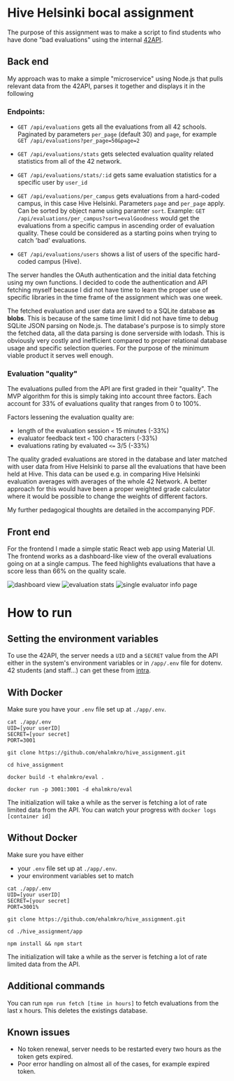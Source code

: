 # Hive Helsinki bocal assignment

The purpose of this assignment was to make a script to find students who have done "bad evaluations" using the internal [42API](https://api.intra.42.fr/apidoc/). 

## Back end

My approach was to make a simple "microservice" using Node.js that pulls relevant data from the 42API, parses it together and displays it in the following 

### Endpoints:

* `GET /api/evaluations` gets all the evaluations from all 42 schools. Paginated by parameters `per_page` (default 30) and `page`, for example `GET /api/evaluations?per_page=50&page=2`

* `GET /api/evaluations/stats` gets selected evaluation quality related statistics from all of the 42 network.

* `GET /api/evaluations/stats/:id` gets same evaluation statistics for a specific user by `user_id`

* `GET /api/evaluations/per_campus` gets evaluations from a hard-coded campus, in this case Hive Helsinki. Parameters `page` and  `per_page` apply. Can be sorted by object name using paramter `sort`. Example: `GET /api/evaluations/per_campus?sort=evalGoodness` would get the evaluations from a specific campus in ascending order of evaluation quality. These could be considered as a starting poins when trying to catch 'bad' evaluations.

* `GET /api/evaluations/users` shows a list of users of the specific hard-coded campus (Hive).

The server handles the OAuth authentication and the initial data fetching using my own functions. I decided to code the authentication and API fetching myself because I did not have time to learn the proper use of specific libraries in the time frame of the assignment which was one week.

The fetched evaluation and user data are saved to a SQLite database **as blobs**. This is because of the same time limit I did not have time to debug SQLite JSON parsing on Node.js. The database's purpose is to simply store the fetched data, all the data parsing is done serverside with lodash. This is obviously very costly and inefficient compared to proper relational database usage and specific selection queries. For the purpose of the minimum viable product it serves well enough.

### Evaluation "quality"

The evaluations pulled from the API are first graded in their "quality". The MVP algorithm for this is simply taking into account three factors. Each account for 33% of evaluations quality that ranges from 0 to 100%.

Factors lessening the evaluation quality are:
* length of the evaluation session `<` 15 minutes (-33%)
* evaluator feedback text `<` 100 characters (-33%)
* evaluations rating by evaluated `<=` 3/5 (-33%)

The quality graded evaluations are stored in the database and later matched with user data from Hive Helsinki to parse all the evaluations that have been held at Hive. This data can be used e.g. in comparing Hive Helsinki evaluation averages with averages of the whole 42 Network. A better approach for this would have been a proper weighted grade calculator where it would be possible to change the weights of different factors.

My further pedagogical thoughts are detailed in the accompanying PDF.


## Front end

For the frontend I made a simple static React web app using Material UI. The frontend works as a dashboard-like view of the overall evaluations going on at a single campus. The feed highlights evaluations that have a score less than 66% on the quality scale. 

![dashboard view](../media/dashboard.png?raw=true)
![evaluation stats](../media/evaluationstats.png?raw=true)
![single evaluator info page](../media/evaluatorinfo.png?raw=true)



# How to run

## Setting the environment variables

To use the 42API, the server needs a `UID` and a `SECRET` value from the API either in the system's environment variables or in `/app/.env` file for dotenv. 42 students (and staff...) can get these from [intra](https://profile.intra.42.fr/oauth/applications).

## With Docker

Make sure you have your `.env` file set up at `./app/.env`.

``` 
cat ./app/.env
UID=[your userID]
SECRET=[your secret]
PORT=3001
```


`git clone https://github.com/ehalmkro/hive_assignment.git`

`cd hive_assignment`

`docker build -t ehalmkro/eval .`

`docker run -p 3001:3001 -d ehalmkro/eval`

The initialization will take a while as the server is fetching a lot of rate limited data from the API. You can watch your progress with 
`docker logs [container id]`

## Without Docker

Make sure you have either 
* your `.env` file set up at `./app/.env`.
* your environment variables set to match

``` 
cat ./app/.env
UID=[your userID]
SECRET=[your secret]
PORT=3001%
```

 `git clone https://github.com/ehalmkro/hive_assignment.git`
 
 `cd ./hive_assignment/app`
 
 `npm install && npm start`
 
The initialization will take a while as the server is fetching a lot of rate limited data from the API. 
 
 
## Additional commands

You can run `npm run fetch [time in hours]` to fetch evaluations from the last x hours. This deletes the existings database.

## Known issues

* No token renewal, server needs to be restarted every two hours as the token gets expired.
* Poor error handling on almost all of the cases, for example expired token.
